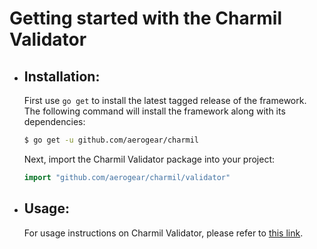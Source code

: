 # Getting started with the Charmil Validator

- ## Installation:

  First use `go get` to install the latest tagged release of the framework.
  The following command will install the framework along with its dependencies:

  ```bash
  $ go get -u github.com/aerogear/charmil
  ```

  Next, import the Charmil Validator package into your project:

  ```go
  import "github.com/aerogear/charmil/validator"
  ```

- ## Usage:

  For usage instructions on Charmil Validator, please refer to [this link](../charmil_validator.md#how-to-use).
